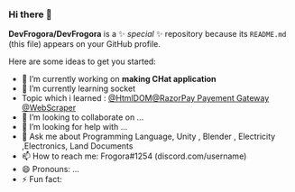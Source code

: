 ### Hi there 👋


**DevFrogora/DevFrogora** is a ✨ _special_ ✨ repository because its `README.md` (this file) appears on your GitHub profile.

Here are some ideas to get you started:

- 🔭 I’m currently working on **making CHat application**
- 🌱 I’m currently learning socket
- Topic which i learned : [@HtmlDOM](HTMLDOM.json)[@RazorPay Payement Gateway]() [@WebScraper]()
- 👯 I’m looking to collaborate on ...
- 🤔 I’m looking for help with ...
- 💬 Ask me about Programming Language, Unity , Blender , Electricity ,Electronics, Land Documents
- 📫 How to reach me: Frogora#1254 (discord.com/username)
- 😄 Pronouns: ...
- ⚡ Fun fact: 

